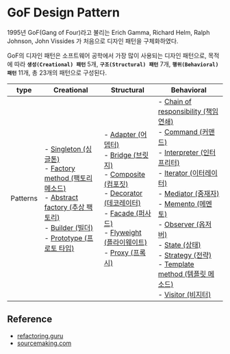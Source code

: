 # GoF Design Pattern

1995년 GoF(Gang of Four)라고 불리는 Erich Gamma, Richard Helm, Ralph Johnson, John Vissides 가 처음으로 디자인 패턴을 구체화하였다. 

GoF의 디자인 패턴은 소프트웨어 공학에서 가장 많이 사용되는 디자인 패턴으로, 목적에 따라 **`생성(Creational) 패턴`** 5개, **`구조(Structural) 패턴`** 7개, **`행위(Behavioral) 패턴`** 11개, 총 23개의 패턴으로 구성된다.

| type     | Creational | Structural | Behavioral |
|----------|---|---|---|
| Patterns | - [Singleton (싱글톤)](./01.Creational%20Patterns/01.Singleton.md) <br/> - [Factory method (팩토리 메소드)](./01.Creational%20Patterns/02.Factory%20method.md) <br/> - [Abstract factory (추상 팩토리)](./01.Creational%20Patterns/03.Abstract%20factory.md) <br/> - [Builder (빌더)](./01.Creational%20Patterns/04.Builder.md) <br/> - [Prototype (프로토 타입)](./01.Creational%20Patterns/05.Prototype.md) |- [Adapter (어뎁터)](./02.Structural%20Patterns/06.Adapter.md) <br/> - [Bridge (브릿지)](./02.Structural%20Patterns/07.Bridge.md) <br/> - [Composite (컴포짓)](./02.Structural%20Patterns/08.Composite.md) <br/> - [Decorator (데코레이터)](./02.Structural%20Patterns/09.Decorator.md) <br/> - [Facade (퍼사드)](./02.Structural%20Patterns/10.Facade.md) <br/> - [Flyweight (플라이웨이트)](./02.Structural%20Patterns/11.Flyweight.md) <br/> - [Proxy (프록시)](./02.Structural%20Patterns/12.Proxy.md)|- [Chain of responsibility (책임 연쇄)](./03.Behavioral%20Patterns/13.Chain%20of%20responsibility.md) <br/> - [Command (커맨드)](./03.Behavioral%20Patterns/14.Command.md) <br/> - [Interpreter (인터프리터)](./03.Behavioral%20Patterns/15.Interpreter.md) <br/> - [Iterator (이터레이터)](./03.Behavioral%20Patterns/16.Iterator.md) <br/> - [Mediator (중재자)](./03.Behavioral%20Patterns/17.Mediator.md) <br/> - [Memento (메멘토)](./03.Behavioral%20Patterns/18.Memento.md) <br/> - [Observer (옵저버)](./03.Behavioral%20Patterns/19.Observer.md) <br/> - [State (상태)](./03.Behavioral%20Patterns/20.State.md) <br/> - [Strategy (전략)](./03.Behavioral%20Patterns/21.Strategy.md) <br/> - [Template method (템플릿 메소드)](./03.Behavioral%20Patterns/22.Template%20method.md) <br/> - [Visitor (비지터)](./03.Behavioral%20Patterns/23.Visitor.md)|

## Reference

- [refactoring.guru](https://refactoring.guru/design-patterns)
- [sourcemaking.com](https://sourcemaking.com/design_patterns)
